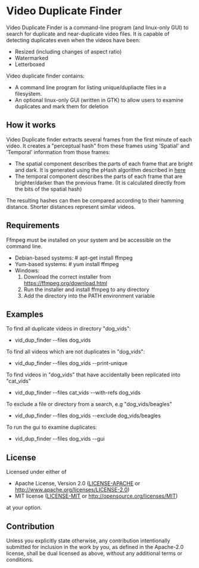 # Video Duplicate Finder
Video Duplicate Finder is a command-line program (and linux-only GUI) to search for duplicate and near-duplicate video files. It is capable of detecting duplicates even when the videos have been:
 * Resized (including changes of aspect ratio)
 * Watermarked
 * Letterboxed
 

Video duplicate finder contains:
* A command line program for listing unique/dupliacte files in a filesystem.
* An optional linux-only GUI (written in GTK) to allow users to examine duplicates and mark them for deletion


## How it works
Video Duplicate finder extracts several frames from the first minute of each video. It creates a "perceptual hash" from these frames using 'Spatial' and 'Temporal' information from those frames:
* The spatial component describes the parts of each frame that are bright and dark. It is generated using the pHash algorithm described in [here](http://hackerfactor.com/blog/index.php%3F/archives/432-Looks-Like-It.html)
* The temporal component describes the parts of each frame that are brighter/darker than the previous frame. (It is calculated directly from the bits of the spatial hash)

The resulting hashes can then be compared according to their hamming distance. Shorter distances represent similar videos.
 

## Requirements
Ffmpeg must be installed on your system and be accessible on the command line.

* Debian-based systems: # apt-get install ffmpeg
* Yum-based systems:    # yum install ffmpeg
* Windows:
    1) Download the correct installer from <https://ffmpeg.org/download.html>
    2) Run the installer and install ffmpeg to any directory
    3) Add the directory into the PATH environment variable

## Examples
To find all duplicate videos in directory "dog_vids":
* vid_dup_finder --files dog_vids

To find all videos which are not duplicates in "dog_vids":
* vid_dup_finder --files dog_vids --print-unique

To find videos in "dog_vids" that have accidentally been replicated into "cat_vids"
* vid_dup_finder --files cat_vids --with-refs dog_vids

To exclude a file or directory from a search, e.g "dog_vids/beagles"
* vid_dup_finder --files dog_vids --exclude dog_vids/beagles

To run the gui to examine duplicates:
* vid_dup_finder --files dog_vids --gui



## License

Licensed under either of

 * Apache License, Version 2.0
   ([LICENSE-APACHE](LICENSE-APACHE) or http://www.apache.org/licenses/LICENSE-2.0)
 * MIT license
   ([LICENSE-MIT](LICENSE-MIT) or http://opensource.org/licenses/MIT)

at your option.

## Contribution

Unless you explicitly state otherwise, any contribution intentionally submitted
for inclusion in the work by you, as defined in the Apache-2.0 license, shall be
dual licensed as above, without any additional terms or conditions.

